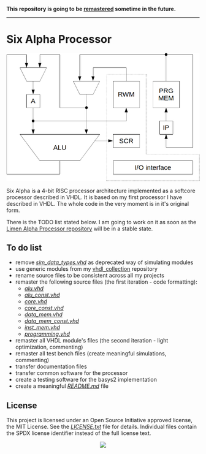 **This repository is going to be [remastered](https://github.com/users/dominiksalvet/projects/2#card-26446302) sometime in the future.**

---

# Six Alpha Processor

![Six Alpha pipeline](img/pipeline.png)

Six Alpha is a 4-bit RISC processor architecture implemented as a softcore processor described in VHDL. It is based on my first processor I have described in VHDL. The whole code in the very moment is in it's original form.

There is the TODO list stated below. I am going to work on it as soon as the [Limen Alpha Processor repository](https://github.com/dominiksalvet/limen-alpha) will be in a stable state.

## To do list
* remove [*sim_data_types.vhd*](src/sim_data_types.vhd) as deprecated way of simulating modules
* use generic modules from my [vhdl_collection](https://github.com/dominiksalvet/vhdl_collection) repository
* rename source files to be consistent across all my projects
* remaster the following source files (the first iteration - code formatting):
  * [*alu.vhd*](src/alu.vhd)
  * [*alu_const.vhd*](src/alu_const.vhd)
  * [*core.vhd*](src/core.vhd)
  * [*core_const.vhd*](src/core_const.vhd)
  * [*data_mem.vhd*](src/data_mem.vhd)
  * [*data_mem_const.vhd*](src/data_mem_const.vhd)
  * [*inst_mem.vhd*](src/inst_mem.vhd)
  * [*programming.vhd*](src/programming.vhd)
* remaster all VHDL module's files (the second iteration - light optimization, commenting)
* remaster all test bench files (create meaningful simulations, commenting)
* transfer documentation files
* transfer common software for the processor
* create a testing software for the basys2 implementation
* create a meaningful [*README.md*](README.md) file

## License

This project is licensed under an Open Source Initiative approved license, the MIT License. See the [*LICENSE.txt*](LICENSE.txt) file for details. Individual files contain the SPDX license identifier instead of the full license text.

<p align="center">
  <a href="http://opensource.org/">
    <img src="https://opensource.org/files/osi_logo_bold_300X400_90ppi.png" width="100">
  </a>
</p>
